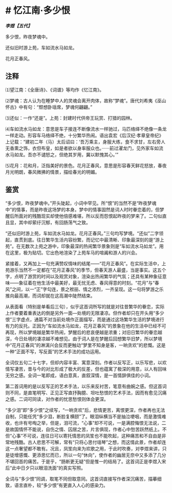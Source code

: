 # # 忆江南·多少恨

***李煜【五代】***

多少恨，昨夜梦魂中。

还似旧时游上苑，车如流水马如龙。

花月正春风。

## 注释

⑴望江南：《全唐诗》、《词谱》等均作《忆江南》。

⑵梦魂：古人认为在睡梦中人的灵魂会离开肉体，故称“梦魂”。唐代刘希夷《巫山怀古》中有句：“颓想卧瑶席，梦魂何翩翩。”

⑶还似：一作“还是”。上苑：封建时代供帝王玩赏、打猎的园林。

⑷车如流水马如龙：意思是车子接连不断像流水一样驰过，马匹络绎不绝像一条龙一样走动。形容车马络绎不绝，十分繁华热闹。语出袁宏《后汉纪·孝章皇帝纪》上记载：“建初二年（马）太后诏曰：‘吾万乘主，身服大练，食不求甘，左右旁人无香熏之饰，衣但布皇，如是者欲以身率服众也。······前过濯龙门，见外家车如流水马如龙。吾亦不谴怒之，但绝其岁用，冀以默愧其心。’”

⑸花月：花和月，泛指美好的景色。花月正春风，意思是形容春天鲜花怒放，春夜月光明朗，春风微拂的情景，描绘春光的明媚。

## 鉴赏

“多少恨，昨夜梦魂中。”开头陡起，小词中罕见。所“恨”的当然不是“昨夜梦魂中”的情事，而是昨夜这场梦的本身。梦中的情事固然是词人时时眷恋着的，但梦醒后所面对的残酷现实却使他倍感难堪，所以反而怨恨起昨夜的梦来了。二句似直且显，其中却萦纡沉郁，有回肠荡气之致。

“还似旧时游上苑，车如流水马如龙。花月正春风。”三句均写梦境。“还似”二字领起，直贯到底。往日繁华生活内容纷繁，而记忆中最清晰、印象最深刻的是“游上苑”。在无数次上苑之游中，印象最深的热闹繁华景象则是“车如流水马如龙”。用在这里，极为贴切。它出色地渲染了上苑车马的喧阗和游人的兴会。

紧接着，又再加上一句充满赞叹情味的结尾——“花月正春风”。在实际生活中，上苑游乐当然不一定都在“花月正春风”的季节，但春天游人最盛，当是事实。这五个字，点明了游赏的时间以及观赏对象，渲染出热闹繁华的气氛；还具有某种象征意味——象征着在他生活中最美好，最无忧无虑、春风得意的时刻。“花月”与“春风”之间，以一“正”字勾连，景之袱丽、情之浓烈，一齐呈现。这一句将梦游之乐推向最高潮，而词却就在这高潮中陡然结束。

从表面看（特别是单看后三句），似乎这首词所写的就是对往昔繁华的眷恋，实际上作者要着重表达的倒是另外一面—处境的无限凄凉。但作者却只在开头用“多少恨”三字虚点，通篇不对当前处境作正面描写，而是通过这场繁华生活的梦境进行有力的反托。正因为“车如流水马如龙，花月正春风”的景象在他的生活中已经不可再现，所以梦境越是繁华热闹，梦醒后的悲哀便越是浓重；对旧日繁华的眷恋越深，今日处境的凄凉越不难想见。由于词人是在梦醒后回想繁华旧梦，所以梦境中“花月正春风”的淋漓兴会反而更触动“梦里不知身是客，一晌贪欢”的悲慨。这是一种“正面不写，写反面”的艺术手法的成功运用。

全词仅五句二十七字，但却内容丰富、寓意深刻。作者以反写正，以乐写悲，以欢情写凄苦，昔与今的对比形成了极大的反差，但也蕴寓了极深的用意，以人有回味无穷之感。全词一笔即成，语白意真，直叙深情，是一首情辞俱佳的小词。

第二首词用的是以反写正的艺术手法，以乐来反衬苦，笔意有曲婉之感。但这首词则不同，是直笔明写、正见正写直抒胸臆、坦吐愁恨的艺术手法，因而有愈见沉痛之感。二词可同读，对作者的忧思愁恨则体会更深。

“多少泪”即“多少恨”之续写，“一晌贪欢”后，悲情更苦，离恨更深，作者再也无法自制，只能任凭“多少泪，断脸复横颐”了。眼泪纵横当不是抽泣哽咽，而是激情难收，也许有号啕之举，但是，泪可流，“心事”却不可说，一是满腔悔恨无法说，二是故国情怀不能说，自伤之情、囚居之苦，片言俱现，作者心中愁苦跃然纸上。不但“心事”不可说，连往日可以寄托情思的凤笙也不能吹起，这种痛苦和不自由是非常地残酷。古人悲思不可解，常有“只将心思付瑶琴”之想，而这情此景，作者却连这一点奢望都不敢有。况且，凤笙向来为欢歌之用，于此时吹奏，对李煜来讲，只是徒增感慨、更添思忆而已，所以一句“休向”，使作者的幽居无奈中又多添了几分不堪回首的痛苦。于是乎，“肠断更无疑”但是惟一的结局了。这首词正是李煜入宋后“此中日夕只以眼泪洗面”的真实写照。

全词与“多少恨”同调，取笔不同但取意同。这首词直接写作者深沉痛苦，描摹细致，语言直朴，较“多少恨”有更直入人心的感染力。
